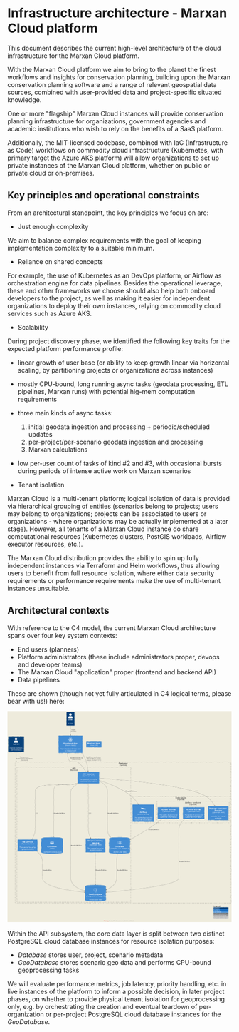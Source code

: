# Infrastructure architecture - Marxan Cloud platform

This document describes the current high-level architecture of the cloud
infrastructure for the Marxan Cloud platform.

With the Marxan Cloud platform we aim to bring to the planet the finest
workflows and insights for conservation planning, building upon the Marxan
conservation planning software and a range of relevant geospatial data sources,
combined with user-provided data and project-specific situated knowledge.

One or more "flagship" Marxan Cloud instances will provide conservation planning
infrastructure for organizations, government agencies and academic institutions
who wish to rely on the benefits of a SaaS platform.

Additionally, the MIT-licensed codebase, combined with IaC (Infrastructure as
Code) workflows on commodity cloud infrastructure (Kubernetes, with primary
target the Azure AKS platform) will allow organizations to set up private
instances of the Marxan Cloud platform, whether on public or private cloud or
on-premises.

## Key principles and operational constraints

From an architectural standpoint, the key principles we focus on are:

- Just enough complexity

We aim to balance complex requirements with the goal of keeping implementation
complexity to a suitable minimum.

- Reliance on shared concepts

For example, the use of Kubernetes as an DevOps platform, or Airflow as
orchestration engine for data pipelines. Besides the operational leverage, these
and other frameworks we choose should also help both onboard developers to the
project, as well as making it easier for independent organizations to deploy
their own instances, relying on commodity cloud services such as Azure AKS.

- Scalability

During project discovery phase, we identified the following key traits for the
expected platform performance profile:

  - linear growth of user base (or ability to keep growth linear via horizontal
    scaling, by partitioning projects or organizations across instances)
  - mostly CPU-bound, long running async tasks (geodata processing, ETL
    pipelines, Marxan runs) with potential hig-mem computation requirements
  - three main kinds of async tasks:
    1. initial geodata ingestion and processing + periodic/scheduled updates
    2. per-project/per-scenario geodata ingestion and processing
    3. Marxan calculations
  - low per-user count of tasks of kind #2 and #3, with occasional bursts during
    periods of intense active work on Marxan scenarios

- Tenant isolation

Marxan Cloud is a multi-tenant platform; logical isolation of data is provided
via hierarchical grouping of entities (scenarios belong to projects; users may
belong to organizations; projects can be associated to users or organizations -
where organizations may be actually implemented at a later stage). However, all
tenants of a Marxan Cloud instance do share computational resources (Kubernetes
clusters, PostGIS workloads, Airflow executor resources, etc.).

The Marxan Cloud distribution provides the ability to spin up fully independent
instances via Terraform and Helm workflows, thus allowing users to benefit from
full resource isolation, where either data security requirements or performance
requirements make the use of multi-tenant instances unsuitable.

## Architectural contexts

With reference to the C4 model, the current Marxan Cloud architecture spans over
four key system contexts:

- End users (planners)
- Platform administrators (these include administrators proper, devops and
  developer teams)
- The Marxan Cloud "application" proper (frontend and backend API)
- Data pipelines

These are shown (though not yet fully articulated in C4 logical terms, please
bear with us!) here:

![Marxan Cloud platform - contexts](./ARCHITECTURE_infrastructure/marxan-contexts.png)

Within the API subsystem, the core data layer is split between two distinct
PostgreSQL cloud database instances for resource isolation purposes:

- *Database* stores user, project, scenario metadata
- *GeoDatabase* stores scenario geo data and performs CPU-bound geoprocessing
  tasks

We will evaluate performance metrics, job latency, priority handling, etc. in
live instances of the platform to inform a possible decision, in later project
phases, on whether to provide physical tenant isolation for geoprocessing only,
e.g. by orchestrating the creation and eventual teardown of per-organization or
per-project PostgreSQL cloud database instances for the *GeoDatabase*.


